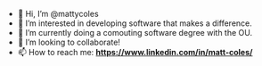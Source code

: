 - 👋 Hi, I’m @mattycoles
- 👀 I’m interested in developing software that makes a difference.
- 🌱 I’m currently doing a comouting software degree with the OU.
- 💞️ I’m looking to collaborate!
- 📫 How to reach me: **https://www.linkedin.com/in/matt-coles/**

<!---
mattycoles/mattycoles is a ✨ special ✨ repository because its `README.md` (this file) appears on your GitHub profile.
You can click the Preview link to take a look at your changes.
--->
